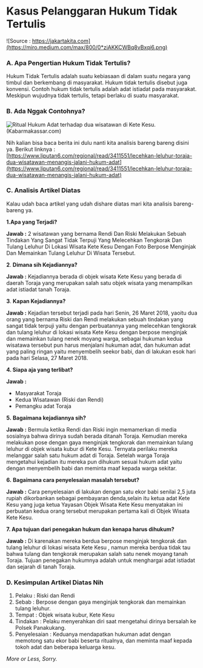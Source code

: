 # Kasus Pelanggaran Hukum Tidak Tertulis



![Source : https://jakartakita.com](https://miro.medium.com/max/800/0*ziAKKCWBq8vBxqi6.png)

### A. Apa Pengertian Hukum Tidak Tertulis? <a id="d34c"></a>

Hukum Tidak Tertulis adalah suatu kebiasaan di dalam suatu negara yang timbul dan berkembang di masyarakat. Hukum tidak tertulis disebut juga konvensi. Contoh hukum tidak tertulis adalah adat istiadat pada masyarakat. Meskipun wujudnya tidak tertulis, tetapi berlaku di suatu masyarakat.

### B. Ada Nggak Contohnya? <a id="cd5e"></a>

![Ritual Hukum Adat terhadap dua wisatawan di Kete Kesu. \(Kabarmakassar.com\)](https://miro.medium.com/max/640/0*IWPK2GnZmoWXmgA5.jpg)

Nih kalian bisa baca berita ini dulu nanti kita analisis bareng bareng disini ya. Berikut linknya : [https://www.liputan6.com/regional/read/3411551/lecehkan-leluhur-toraja-dua-wisatawan-menangis-jalani-hukum-adat](https://www.liputan6.com/regional/read/3411551/lecehkan-leluhur-toraja-dua-wisatawan-menangis-jalani-hukum-adat)

### C. Analisis Artikel Diatas <a id="c3fe"></a>

Kalau udah baca artikel yang udah dishare diatas mari kita analisis bareng-bareng ya.

**1.Apa yang Terjadi?**

**Jawab :** 2 wisatawan yang bernama Rendi Dan Riski Melakukan Sebuah Tindakan Yang Sangat Tidak Terpuji Yang Melecehkan Tengkorak Dan Tulang Leluhur Di Lokasi Wisata Kete Kesu Dengan Foto Berpose Menginjak Dan Memainkan Tulang Leluhur Di Wisata Tersebut.

**2**. **Dimana sih Kejadiannya?**

**Jawab :** Kejadiannya berada di objek wisata Kete Kesu yang berada di daerah Toraja yang merupakan salah satu objek wisata yang menampilkan adat istiadat tanah Toraja.

**3**. **Kapan Kejadiannya?**

**Jawab :** Kejadian tersebut terjadi pada hari Senin, 26 Maret 2018, yaoitu dua orang yang bernama Riski dan Rendi melakukan sebuah tindakan yang sangat tidak terpuji yaitu dengan perbuatannya yang melecehkan tengkorak dan tulang leluhur di lokasi wisata Kete Kesu dengan berpose menginjak dan memainkan tulang nenek moyang warga, sebagai hukuman kedua wisatawa tersebut pun harus menjalani hukuman adat, dan hukuman adat yang paling ringan yaitu menyembelih seekor babi, dan di lakukan esok hari pada hari Selasa, 27 Maret 2018.

**4. Siapa aja yang terlibat?**

**Jawab :**

* Masyarakat Toraja
* Kedua Wisatawan \(Riski dan Rendi\)
* Pemangku adat Toraja

**5.** **Bagaimana kejadiannya sih?**

**Jawab :** Bermula ketika Rendi dan Riski ingin memamerkan di media sosialnya bahwa dirinya sudah berada ditanah Toraja. Kemudian mereka melakukan pose dengan gaya menginjak tengkorak dan memainkan tulang leluhur di objek wisata kubur di Kete Kesu. Ternyata perilaku mereka melanggar salah satu hukum adat di Toraja. Setelah warga Toraja mengetahui kejadian itu mereka pun dihukum sesuai hukum adat yaitu dengan menyembelih babi dan meminta maaf kepada warga sekitar.

**6.** **Bagaimana cara penyelesaian masalah tersebut?**

**Jawab :** Cara penyelesaian di lakukan dengan satu ekor babi senilai 2,5 juta rupiah dikorbankan sebagai pembayaran denda,selain itu ketua adat Kete Kesu yang juga ketua Yayasan Objek Wisata Kete Kesu menyatakan ini perbuatan kedua orang tersebut merupakan pertama kali di Objek Wisata Kete Kesu.

**7. Apa tujuan dari penegakan hukum dan kenapa harus dihukum?**

**Jawab :** Di karenakan mereka berdua berpose menginjak tengkorak dan tulang leluhur di lokasi wisata Kete Kesu , namun mereka berdua tidak tau bahwa tulang dan tengkorak merupakan salah satu nenek moyang tanah Toraja. Tujuan penegakan hukumnya adalah untuk menghargai adat istiadat dan sejarah di tanah Toraja.

### D. Kesimpulan Artikel Diatas Nih <a id="715f"></a>

1. Pelaku : Riski dan Rendi
2. Sebab : Berpose dengan gaya menginjak tengkorak dan memainkan tulang leluhur.
3. Tempat : Objek wisata kubur, Kete Kesu
4. Tindakan : Pelaku menyerahkan diri saat mengetahui dirinya bersalah ke Polsek Panakukang.
5. Penyelesaian : Keduanya mendapatkan hukuman adat dengan memotong satu ekor babi beserta ritualnya, dan meminta maaf kepada tokoh adat dan beberapa keluarga kesu.

_More or Less, Sorry._

